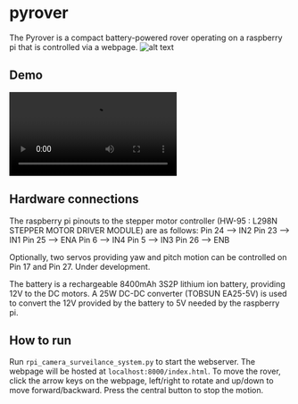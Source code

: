 # pyrover
The Pyrover is a compact battery-powered rover operating on a raspberry pi that is controlled via a webpage.
![alt text](https://github.com/i02132002/pyrover/blob/main/rover.jpg?raw=true)

## Demo
![alt text](https://github.com/i02132002/pyrover/blob/main/pyrover_demo_clip.mp4?raw=true)

## Hardware connections
The raspberry pi pinouts to the stepper motor controller (HW-95 : L298N STEPPER MOTOR DRIVER MODULE) are as follows:
Pin 24 --> IN2
Pin 23 --> IN1
Pin 25 --> ENA
Pin 6  --> IN4
Pin 5  --> IN3
Pin 26 --> ENB

Optionally, two servos providing yaw and pitch motion can be controlled on Pin 17 and Pin 27. Under development.

The battery is a rechargeable 8400mAh 3S2P lithium ion battery, providing 12V to the DC motors.
A 25W DC-DC converter (TOBSUN EA25-5V) is used to convert the 12V provided by the battery to 5V needed by the raspberry pi.

## How to run
Run `rpi_camera_surveilance_system.py` to start the webserver. The webpage will be hosted at `localhost:8000/index.html`.
To move the rover, click the arrow keys on the webpage, left/right to rotate and up/down to move forward/backward. Press the central button to stop the motion.

